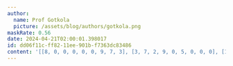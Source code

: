 ```yaml
---
author:
  name: Prof Gotkola
  picture: /assets/blog/authors/gotkola.png
maskRate: 0.56
date: 2024-04-21T02:00:01.398017
id: dd06f11c-ff82-11ee-901b-f7363dc83486
content: '[[8, 0, 0, 0, 0, 0, 9, 7, 3], [3, 7, 2, 9, 0, 5, 0, 0, 0], [1, 0, 0, 3, 0, 8, 0, 4, 0], [2, 0, 0, 5, 1, 0, 4, 0, 0], [0, 3, 0, 0, 9, 0, 5, 2, 0], [0, 0, 0, 7, 0, 0, 1, 0, 9], [5, 8, 0, 2, 3, 9, 0, 0, 6], [0, 0, 0, 0, 0, 7, 0, 5, 2], [0, 0, 0, 0, 5, 1, 0, 9, 0]]'
---
```

